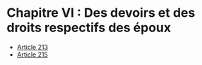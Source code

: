 # Chapitre VI : Des devoirs et des droits respectifs des époux

- [Article 213](article-213.md)
- [Article 215](article-215.md)
